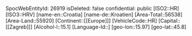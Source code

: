 ﻿---
location: [45.8,15.97]
type: Country
tags:
- geo/Country
---
SpocWebEntityId: 26919
isDeleted: false
confidential: public
[ISO2::HR]
[ISO3::HRV]
[name-en::Croatia]
[name-de::Kroatien]
[Area-Total::56538]
[Area-Land::55920]
[Continent::[[Europe]]]
[VehicleCode::HR]
[Capital::[[Zagreb]]]
[Alcohol-l::15.1]
[Language-Id::]
[geo-lon::15.97]
[geo-lat::45.8]


